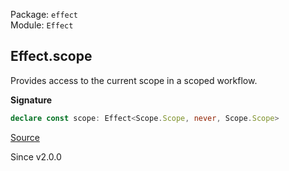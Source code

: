 Package: `effect`<br />
Module: `Effect`<br />

## Effect.scope

Provides access to the current scope in a scoped workflow.

**Signature**

```ts
declare const scope: Effect<Scope.Scope, never, Scope.Scope>
```

[Source](https://github.com/Effect-TS/effect/tree/main/packages/effect/src/Effect.ts#L5863)

Since v2.0.0